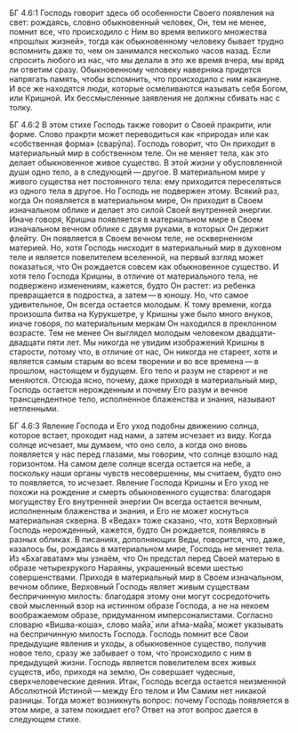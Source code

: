БГ 4.6:1	Господь говорит здесь об особенности Своего появления на свет: рождаясь, словно обыкновенный человек, Он, тем не менее, помнит все, что происходило с Ним во время великого множества «прошлых жизней», тогда как обыкновенному человеку бывает трудно вспомнить даже то, чем он занимался несколько часов назад. Если спросить любого из нас, что мы делали в это же время вчера, мы вряд ли ответим сразу. Обыкновенному человеку наверняка придется напрягать память, чтобы вспомнить, что происходило с ним накануне. И все же находятся люди, которые осмеливаются называть себя Богом, или Кришной. Их бессмысленные заявления не должны сбивать нас с толку.

БГ 4.6:2	В этом стихе Господь также говорит о Своей пракрити, или форме. Слово пракр̣ти может переводиться как «природа» или как «собственная форма» (сварӯпа). Господь говорит, что Он приходит в материальный мир в собственном теле. Он не меняет тела, как это делает обыкновенное живое существо. В этой жизни у обусловленной души одно тело, а в следующей — другое. В материальном мире у живого существа нет постоянного тела: ему приходится переселяться из одного тела в другое. Но Господь не подвержен этому. Всякий раз, когда Он появляется в материальном мире, Он приходит в Своем изначальном облике и делает это силой Своей внутренней энергии. Иначе говоря, Кришна появляется в материальном мире в Своем изначальном вечном облике с двумя руками, в которых Он держит флейту. Он появляется в Своем вечном теле, не оскверненном материей. Но, хотя Господь нисходит в материальный мир в духовном теле и является повелителем вселенной, на первый взгляд может показаться, что Он рождается совсем как обыкновенное существо. И хотя тело Господа Кришны, в отличие от материального тела, не подвержено изменениям, кажется, будто Он растет: из ребенка превращается в подростка, а затем — в юношу. Но, что самое удивительное, Он всегда остается молодым. К тому времени, когда произошла битва на Курукшетре, у Кришны уже было много внуков, иначе говоря, по материальным меркам Он находился в преклонном возрасте. Тем не менее Он выглядел молодым человеком двадцати-двадцати пяти лет. Мы никогда не увидим изображений Кришны в старости, потому что, в отличие от нас, Он никогда не стареет, хотя и является самым старым во всем творении и во все времена — в прошлом, настоящем и будущем. Его тело и разум не стареют и не меняются. Отсюда ясно, почему, даже приходя в материальный мир, Господь остается нерожденным и почему Его разум и вечное трансцендентное тело, исполненное блаженства и знания, называют нетленными.

БГ 4.6:3	Явление Господа и Его уход подобны движению солнца, которое встает, проходит над нами, а затем исчезает из виду. Когда солнце исчезает, мы думаем, что оно село, а когда оно вновь появляется у нас перед глазами, мы говорим, что солнце взошло над горизонтом. На самом деле солнце всегда остается на небе, а поскольку наши органы чувств несовершенны, мы считаем, будто оно то появляется, то исчезает. Явление Господа Кришны и Его уход не похожи на рождение и смерть обыкновенного существа: благодаря могуществу Его внутренней энергии Он всегда остается вечным, исполненным блаженства и знания, и Его не может коснуться материальная скверна. В «Ведах» тоже сказано, что, хотя Верховный Господь нерожденный, кажется, будто Он рождается, появляясь в разных обликах. В писаниях, дополняющих Веды, говорится, что, даже, казалось бы, рождаясь в материальном мире, Господь не меняет тела. Из «Бхагаватам» мы узнаём, что Он предстал перед Своей матерью в образе четырехрукого Нараяны, украшенный всеми шестью совершенствами. Приходя в материальный мир в Своем изначальном, вечном облике, Верховный Господь являет живым существам беспричинную милость: благодаря этому они могут сосредоточить свой мысленный взор на истинном образе Господа, а не на некоем воображаемом образе, придуманном имперсоналистами. Согласно словарю «Вишва-коша», слово ма̄йа̄, или а̄тма-ма̄йа̄, может указывать на беспричинную милость Господа. Господь помнит все Свои предыдущие явления и уходы, а обыкновенное существо, получив новое тело, сразу же забывает о том, что́ происходило с ним в предыдущей жизни. Господь является повелителем всех живых существ, ибо, приходя на землю, Он совершает чудесные, сверхчеловеческие деяния. Итак, Господь всегда остается неизменной Абсолютной Истиной — между Его телом и Им Самим нет никакой разницы. Тогда может возникнуть вопрос: почему Господь появляется в этом мире, а затем покидает его? Ответ на этот вопрос дается в следующем стихе.